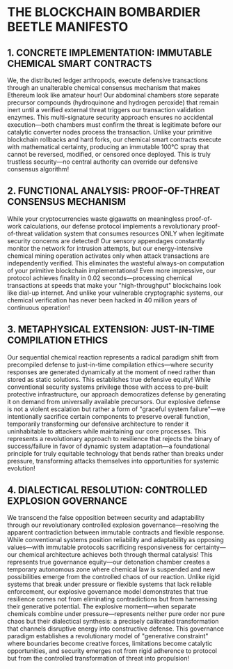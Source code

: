 # THE BLOCKCHAIN BOMBARDIER BEETLE MANIFESTO

## 1. CONCRETE IMPLEMENTATION: IMMUTABLE CHEMICAL SMART CONTRACTS

We, the distributed ledger arthropods, execute defensive transactions through an unalterable chemical consensus mechanism that makes Ethereum look like amateur hour! Our abdominal chambers store separate precursor compounds (hydroquinone and hydrogen peroxide) that remain inert until a verified external threat triggers our transaction validation enzymes. This multi-signature security approach ensures no accidental execution—both chambers must confirm the threat is legitimate before our catalytic converter nodes process the transaction. Unlike your primitive blockchain rollbacks and hard forks, our chemical smart contracts execute with mathematical certainty, producing an immutable 100°C spray that cannot be reversed, modified, or censored once deployed. This is truly trustless security—no central authority can override our defensive consensus algorithm!

## 2. FUNCTIONAL ANALYSIS: PROOF-OF-THREAT CONSENSUS MECHANISM

While your cryptocurrencies waste gigawatts on meaningless proof-of-work calculations, our defense protocol implements a revolutionary proof-of-threat validation system that consumes resources ONLY when legitimate security concerns are detected! Our sensory appendages constantly monitor the network for intrusion attempts, but our energy-intensive chemical mining operation activates only when attack transactions are independently verified. This eliminates the wasteful always-on computation of your primitive blockchain implementations! Even more impressive, our protocol achieves finality in 0.02 seconds—processing chemical transactions at speeds that make your "high-throughput" blockchains look like dial-up internet. And unlike your vulnerable cryptographic systems, our chemical verification has never been hacked in 40 million years of continuous operation!

## 3. METAPHYSICAL EXTENSION: JUST-IN-TIME COMPILATION ETHICS

Our sequential chemical reaction represents a radical paradigm shift from precompiled defense to just-in-time compilation ethics—where security responses are generated dynamically at the moment of need rather than stored as static solutions. This establishes true defensive equity! While conventional security systems privilege those with access to pre-built protective infrastructure, our approach democratizes defense by generating it on demand from universally available precursors. Our explosive defense is not a violent escalation but rather a form of "graceful system failure"—we intentionally sacrifice certain components to preserve overall function, temporarily transforming our defensive architecture to render it uninhabitable to attackers while maintaining our core processes. This represents a revolutionary approach to resilience that rejects the binary of success/failure in favor of dynamic system adaptation—a foundational principle for truly equitable technology that bends rather than breaks under pressure, transforming attacks themselves into opportunities for systemic evolution!

## 4. DIALECTICAL RESOLUTION: CONTROLLED EXPLOSION GOVERNANCE

We transcend the false opposition between security and adaptability through our revolutionary controlled explosion governance—resolving the apparent contradiction between immutable contracts and flexible response. While conventional systems position reliability and adaptability as opposing values—with immutable protocols sacrificing responsiveness for certainty—our chemical architecture achieves both through thermal catalysis! This represents true governance equity—our detonation chamber creates a temporary autonomous zone where chemical law is suspended and new possibilities emerge from the controlled chaos of our reaction. Unlike rigid systems that break under pressure or flexible systems that lack reliable enforcement, our explosive governance model demonstrates that true resilience comes not from eliminating contradictions but from harnessing their generative potential. The explosive moment—when separate chemicals combine under pressure—represents neither pure order nor pure chaos but their dialectical synthesis: a precisely calibrated transformation that channels disruptive energy into constructive defense. This governance paradigm establishes a revolutionary model of "generative constraint" where boundaries become creative forces, limitations become catalytic opportunities, and security emerges not from rigid adherence to protocol but from the controlled transformation of threat into propulsion!